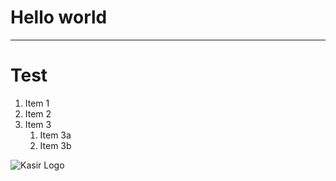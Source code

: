 # Hello world

---

<h1>Test</h1>

1. Item 1
1. Item 2
1. Item 3
   1. Item 3a
   1. Item 3b

<img src="https://github.githubassets.com/images/modules/logos_page/GitHub-Mark.png" alt="Kasir Logo">
